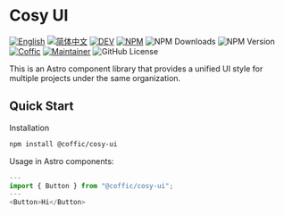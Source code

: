 # Cosy UI

[![English](https://img.shields.io/badge/English-violet)](README.md)
[![简体中文](https://img.shields.io/badge/中文文档-gray)](README-zh.md)
[![DEV](https://img.shields.io/badge/DEV-gray)](README-dev.md)
[![NPM](https://img.shields.io/badge/NPM-orange)](https://www.npmjs.com/package/@coffic/cosy-ui)
![NPM Downloads](https://img.shields.io/npm/dm/%40coffic%2Fcosy-ui)
![NPM Version](https://img.shields.io/npm/v/%40coffic%2Fcosy-ui)
[![Coffic](https://img.shields.io/badge/Coffic-green)](https://coffic.cn)
[![Maintainer](https://img.shields.io/badge/Maintainer-blue)](https://github.com/nookery)
![GitHub License](https://img.shields.io/github/license/cofficlab/cosy-ui)

This is an Astro component library that provides a unified UI style for multiple projects under the same organization.

## Quick Start

Installation

```bash
npm install @coffic/cosy-ui
```

Usage in Astro components:

```js
---
import { Button } from "@coffic/cosy-ui";
---
<Button>Hi</Button>
```
